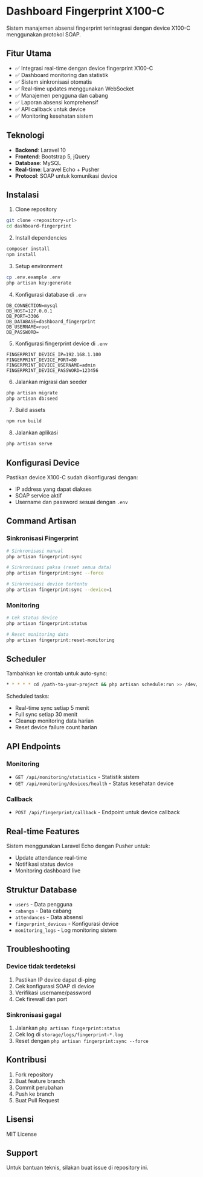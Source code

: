 # Dashboard Fingerprint X100-C

Sistem manajemen absensi fingerprint terintegrasi dengan device X100-C menggunakan protokol SOAP.

## Fitur Utama

- ✅ Integrasi real-time dengan device fingerprint X100-C
- ✅ Dashboard monitoring dan statistik
- ✅ Sistem sinkronisasi otomatis
- ✅ Real-time updates menggunakan WebSocket
- ✅ Manajemen pengguna dan cabang
- ✅ Laporan absensi komprehensif
- ✅ API callback untuk device
- ✅ Monitoring kesehatan sistem

## Teknologi

- **Backend**: Laravel 10
- **Frontend**: Bootstrap 5, jQuery
- **Database**: MySQL
- **Real-time**: Laravel Echo + Pusher
- **Protocol**: SOAP untuk komunikasi device

## Instalasi

1. Clone repository
```bash
git clone <repository-url>
cd dashboard-fingerprint
```

2. Install dependencies
```bash
composer install
npm install
```

3. Setup environment
```bash
cp .env.example .env
php artisan key:generate
```

4. Konfigurasi database di `.env`
```env
DB_CONNECTION=mysql
DB_HOST=127.0.0.1
DB_PORT=3306
DB_DATABASE=dashboard_fingerprint
DB_USERNAME=root
DB_PASSWORD=
```

5. Konfigurasi fingerprint device di `.env`
```env
FINGERPRINT_DEVICE_IP=192.168.1.100
FINGERPRINT_DEVICE_PORT=80
FINGERPRINT_DEVICE_USERNAME=admin
FINGERPRINT_DEVICE_PASSWORD=123456
```

6. Jalankan migrasi dan seeder
```bash
php artisan migrate
php artisan db:seed
```

7. Build assets
```bash
npm run build
```

8. Jalankan aplikasi
```bash
php artisan serve
```

## Konfigurasi Device

Pastikan device X100-C sudah dikonfigurasi dengan:
- IP address yang dapat diakses
- SOAP service aktif
- Username dan password sesuai dengan `.env`

## Command Artisan

### Sinkronisasi Fingerprint
```bash
# Sinkronisasi manual
php artisan fingerprint:sync

# Sinkronisasi paksa (reset semua data)
php artisan fingerprint:sync --force

# Sinkronisasi device tertentu
php artisan fingerprint:sync --device=1
```

### Monitoring
```bash
# Cek status device
php artisan fingerprint:status

# Reset monitoring data
php artisan fingerprint:reset-monitoring
```

## Scheduler

Tambahkan ke crontab untuk auto-sync:
```bash
* * * * * cd /path-to-your-project && php artisan schedule:run >> /dev/null 2>&1
```

Scheduled tasks:
- Real-time sync setiap 5 menit
- Full sync setiap 30 menit
- Cleanup monitoring data harian
- Reset device failure count harian

## API Endpoints

### Monitoring
- `GET /api/monitoring/statistics` - Statistik sistem
- `GET /api/monitoring/devices/health` - Status kesehatan device

### Callback
- `POST /api/fingerprint/callback` - Endpoint untuk device callback

## Real-time Features

Sistem menggunakan Laravel Echo dengan Pusher untuk:
- Update attendance real-time
- Notifikasi status device
- Monitoring dashboard live

## Struktur Database

- `users` - Data pengguna
- `cabangs` - Data cabang
- `attendances` - Data absensi
- `fingerprint_devices` - Konfigurasi device
- `monitoring_logs` - Log monitoring sistem

## Troubleshooting

### Device tidak terdeteksi
1. Pastikan IP device dapat di-ping
2. Cek konfigurasi SOAP di device
3. Verifikasi username/password
4. Cek firewall dan port

### Sinkronisasi gagal
1. Jalankan `php artisan fingerprint:status`
2. Cek log di `storage/logs/fingerprint-*.log`
3. Reset dengan `php artisan fingerprint:sync --force`

## Kontribusi

1. Fork repository
2. Buat feature branch
3. Commit perubahan
4. Push ke branch
5. Buat Pull Request

## Lisensi

MIT License

## Support

Untuk bantuan teknis, silakan buat issue di repository ini.